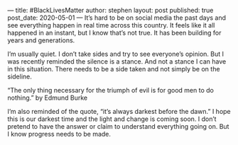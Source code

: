 —
title: #BlackLivesMatter
author: stephen
layout: post
published: true
post_date: 2020-05-01
—
It’s hard to be on social media the past days and see everything happen in real time across this country. It feels like it all happened in an instant, but I know that’s not true. It has been building for years and generations. 

I’m usually quiet. I don’t take sides and try to see everyone’s opinion. But I was recently reminded the silence is a stance. And not a stance I can have in this situation. There needs to be a side taken and not simply be on the sideline.

“The only thing necessary for the triumph of evil is for good men to do nothing.” by Edmund Burke

I’m also reminded of the quote, “it’s always darkest before the dawn.” I hope this is our darkest time and the light and change is coming soon. I don’t pretend to have the answer or claim to understand everything going on. But I know progress needs to be made. 